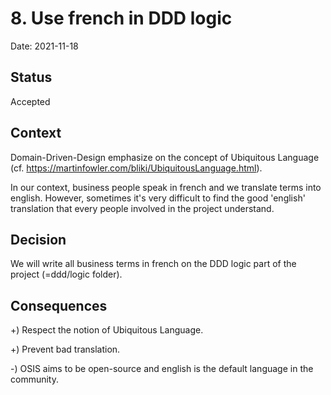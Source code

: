 # 8. Use french in DDD logic

Date: 2021-11-18

## Status

Accepted

## Context

Domain-Driven-Design emphasize on the concept of Ubiquitous Language (cf. https://martinfowler.com/bliki/UbiquitousLanguage.html).

In our context, business people speak in french and we translate terms into english. 
However, sometimes it's very difficult to find the good 'english' translation that every people involved in the project understand.


## Decision

We will write all business terms in french on the DDD logic part of the project (=ddd/logic folder).


## Consequences

+) Respect the notion of Ubiquitous Language.

+) Prevent bad translation.

-) OSIS aims to be open-source and english is the default language in the community.
